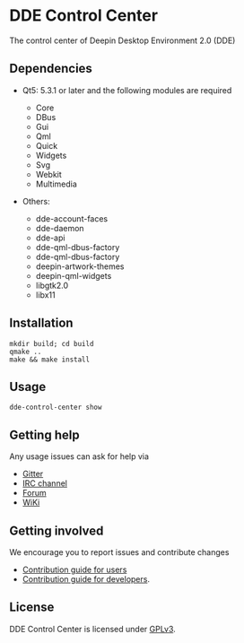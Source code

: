# DDE Control Center

The control center of Deepin Desktop Environment 2.0 (DDE)

## Dependencies

* Qt5: 5.3.1 or later and the following modules are required
    * Core
    * DBus
    * Gui
    * Qml
    * Quick
    * Widgets
    * Svg
    * Webkit
    * Multimedia

* Others:
    * dde-account-faces
    * dde-daemon
    * dde-api
    * dde-qml-dbus-factory
    * dde-qml-dbus-factory
    * deepin-artwork-themes
    * deepin-qml-widgets
    * libgtk2.0
    * libx11


## Installation

```
mkdir build; cd build
qmake ..
make && make install
```

## Usage

`dde-control-center show`

## Getting help

Any usage issues can ask for help via

* [Gitter](https://gitter.im/orgs/linuxdeepin/rooms)
* [IRC channel](https://webchat.freenode.net/?channels=deepin)
* [Forum](https://bbs.deepin.org)
* [WiKi](http://wiki.deepin.org/)

## Getting involved

We encourage you to report issues and contribute changes

* [Contribution guide for users](http://wiki.deepin.org/index.php?title=Contribution_Guidelines_for_Users)
* [Contribution guide for developers](http://wiki.deepin.org/index.php?title=Contribution_Guidelines_for_Developers).

## License

DDE Control Center is licensed under [GPLv3](LICENSE).
